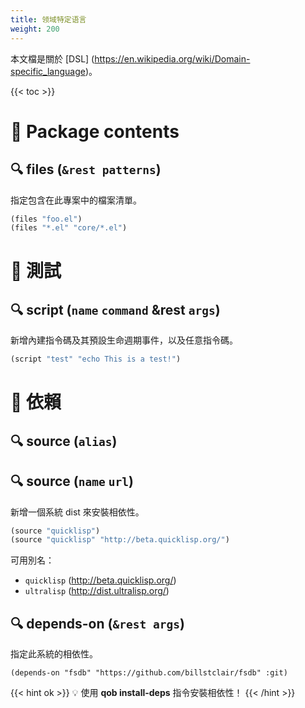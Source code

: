 ```yaml
---
title: 领域特定语言
weight: 200
---
```


本文檔是關於 [DSL] (https://en.wikipedia.org/wiki/Domain-specific_language)。

{{< toc >}}

# 🚩 Package contents

## 🔍 **files** (`&rest patterns`)

指定包含在此專案中的檔案清單。

```cl
(files "foo.el")
(files "*.el" "core/*.el")
```

# 🚩 測試

## 🔍 **script** (`name` `command` &rest `args`)

新增內建指令碼及其預設生命週期事件，以及任意指令碼。

```cl
(script "test" "echo This is a test!")
```

# 🚩 依賴

## 🔍 **source** (`alias`)

## 🔍 **source** (`name` `url`)

新增一個系統 dist 來安裝相依性。

```cl
(source "quicklisp")
(source "quicklisp" "http://beta.quicklisp.org/")
```

可用別名：

- `quicklisp` (http://beta.quicklisp.org/)
- `ultralisp` (http://dist.ultralisp.org/)

## 🔍 **depends-on** (`&rest args`)

指定此系統的相依性。

```elisp
(depends-on "fsdb" "https://github.com/billstclair/fsdb" :git)
```

{{< hint ok >}}
💡 使用 **qob install-deps** 指令安裝相依性！
{{< /hint >}}
